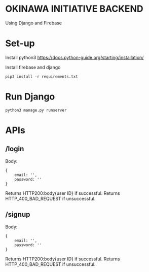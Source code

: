# OKINAWA INITIATIVE BACKEND
Using Django and Firebase 

# Set-up 
Install python3
https://docs.python-guide.org/starting/installation/

Install firebase and django
```
pip3 install -r requirements.txt
```

# Run Django
```
python3 manage.py runserver
```

# APIs
 
## /login
Body:
```
{
    email: '',
    password: ''
}
```
Returns HTTP200:body{user ID} if successful.
Returns HTTP_400_BAD_REQUEST if unsuccessful. 

## /signup
Body:
```
{
    email: '',
    password: ''
}
```
Returns HTTP200:body{user ID} if successful.
Returns HTTP_400_BAD_REQUEST if unsuccessful. 